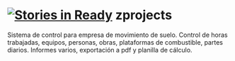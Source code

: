[![Stories in Ready](https://badge.waffle.io/infoINGenieria/zprojects.png?label=ready&title=Ready)](https://waffle.io/infoINGenieria/zprojects)
zprojects
=========

Sistema de control para empresa de movimiento de suelo. Control de horas trabajadas, equipos, personas, obras, plataformas de combustible, partes diarios. Informes varios, exportación a pdf y planilla de cálculo.

